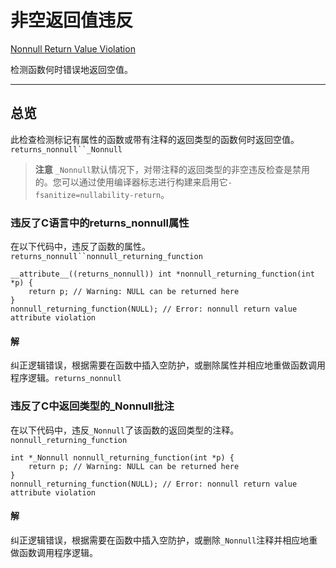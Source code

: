 # 非空返回值违反

[Nonnull Return Value Violation](https://developer.apple.com/documentation/xcode/diagnosing_memory_thread_and_crash_issues_early/nonnull_return_value_violation)

检测函数何时错误地返回空值。

---

## 总览

此检查检测标记有属性的函数或带有注释的返回类型的函数何时返回空值。`returns_nonnull``_Nonnull`

> **注意**
> `_Nonnull`默认情况下，对带注释的返回类型的非空违反检查是禁用的。您可以通过使用编译器标志进行构建来启用它`-fsanitize=nullability-return`。

### 违反了C语言中的returns_nonnull属性

在以下代码中，违反了函数的属性。`returns_nonnull``nonnull_returning_function`

```
__attribute__((returns_nonnull)) int *nonnull_returning_function(int *p) {
    return p; // Warning: NULL can be returned here
}
nonnull_returning_function(NULL); // Error: nonnull return value attribute violation
```



#### 解

纠正逻辑错误，根据需要在函数中插入空防护，或删除属性并相应地重做函数调用程序逻辑。`returns_nonnull`

### 违反了C中返回类型的_Nonnull批注

在以下代码中，违反`_Nonnull`了该函数的返回类型的注释。`nonnull_returning_function`

```
int *_Nonnull nonnull_returning_function(int *p) {
    return p; // Warning: NULL can be returned here
}
nonnull_returning_function(NULL); // Error: nonnull return value attribute violation
```



#### 解

纠正逻辑错误，根据需要在函数中插入空防护，或删除`_Nonnull`注释并相应地重做函数调用程序逻辑。